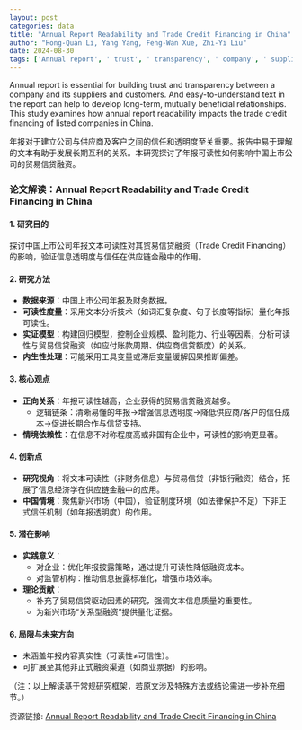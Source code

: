 ```yaml
---
layout: post
categories: data
title: "Annual Report Readability and Trade Credit Financing in China"
author: "Hong-Quan Li, Yang Yang, Feng-Wan Xue, Zhi-Yi Liu"
date: 2024-08-30
tags: ['Annual report', ' trust', ' transparency', ' company', ' suppliers', ' customers', ' easy-to-understand text', ' long-term relationships', ' mutually beneficial relationships', ' study', ' readability', ' trade credit financing', ' listed companies', ' China']
---
```


Annual report is essential for building trust and transparency between a company and its suppliers and customers. And easy-to-understand text in the report can help to develop long-term, mutually beneficial relationships. This study examines how annual report readability impacts the trade credit financing of listed companies in China.

年报对于建立公司与供应商及客户之间的信任和透明度至关重要。报告中易于理解的文本有助于发展长期互利的关系。本研究探讨了年报可读性如何影响中国上市公司的贸易信贷融资。

### **论文解读：Annual Report Readability and Trade Credit Financing in China**  

#### **1. 研究目的**  
探讨中国上市公司年报文本可读性对其贸易信贷融资（Trade Credit Financing）的影响，验证信息透明度与信任在供应链金融中的作用。  

#### **2. 研究方法**  
- **数据来源**：中国上市公司年报及财务数据。  
- **可读性度量**：采用文本分析技术（如词汇复杂度、句子长度等指标）量化年报可读性。  
- **实证模型**：构建回归模型，控制企业规模、盈利能力、行业等因素，分析可读性与贸易信贷融资（如应付账款周期、供应商信贷额度）的关系。  
- **内生性处理**：可能采用工具变量或滞后变量缓解因果推断偏差。  

#### **3. 核心观点**  
- **正向关系**：年报可读性越高，企业获得的贸易信贷融资越多。  
  - 逻辑链条：清晰易懂的年报→增强信息透明度→降低供应商/客户的信任成本→促进长期合作与信贷支持。  
- **情境依赖性**：在信息不对称程度高或非国有企业中，可读性的影响更显著。  

#### **4. 创新点**  
- **研究视角**：将文本可读性（非财务信息）与贸易信贷（非银行融资）结合，拓展了信息经济学在供应链金融中的应用。  
- **中国情境**：聚焦新兴市场（中国），验证制度环境（如法律保护不足）下非正式信任机制（如年报透明度）的作用。  

#### **5. 潜在影响**  
- **实践意义**：  
  - 对企业：优化年报披露策略，通过提升可读性降低融资成本。  
  - 对监管机构：推动信息披露标准化，增强市场效率。  
- **理论贡献**：  
  - 补充了贸易信贷驱动因素的研究，强调文本信息质量的重要性。  
  - 为新兴市场“关系型融资”提供量化证据。  

#### **6. 局限与未来方向**  
- 未涵盖年报内容真实性（可读性≠可信性）。  
- 可扩展至其他非正式融资渠道（如商业票据）的影响。  

（注：以上解读基于常规研究框架，若原文涉及特殊方法或结论需进一步补充细节。）

资源链接: [Annual Report Readability and Trade Credit Financing in China](https://doi.org/10.57760/sciencedb.07812)
